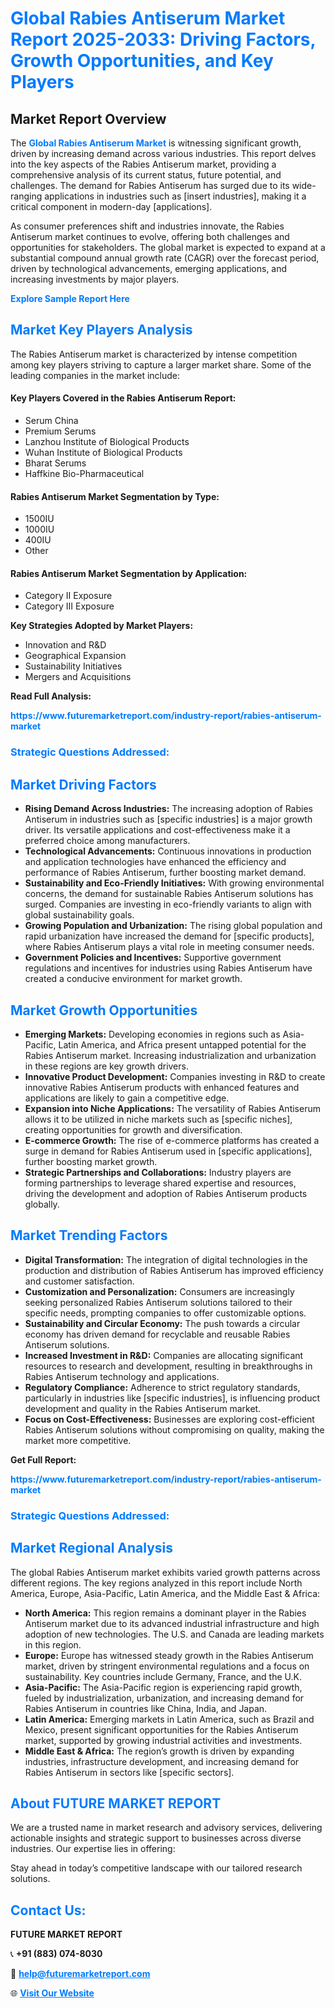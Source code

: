 <h1 style="color: #007BFF;">Global Rabies Antiserum Market Report 2025-2033: Driving Factors, Growth Opportunities, and Key Players</h1>

<section id="overview">
<h2>Market Report Overview</h2>
<p>The <a href="https://www.futuremarketreport.com/industry-report/rabies-antiserum-market" style="color: #007BFF; text-decoration: none;"><strong>Global Rabies Antiserum Market</strong></a> is witnessing significant growth, driven by increasing demand across various industries. This report delves into the key aspects of the Rabies Antiserum market, providing a comprehensive analysis of its current status, future potential, and challenges. The demand for Rabies Antiserum has surged due to its wide-ranging applications in industries such as [insert industries], making it a critical component in modern-day [applications].</p>
<p>As consumer preferences shift and industries innovate, the Rabies Antiserum market continues to evolve, offering both challenges and opportunities for stakeholders. The global market is expected to expand at a substantial compound annual growth rate (CAGR) over the forecast period, driven by technological advancements, emerging applications, and increasing investments by major players.</p>
</section>

<section id="overview">
<p><a href="https://www.futuremarketreport.com/request-sample/reportId=78227" style="color: #007BFF; text-decoration: none;"><strong>Explore Sample Report Here</strong></a></p>
</section>

<section id="key-players">
<h2 style="color: #007BFF;">Market Key Players Analysis</h2>
<p>The Rabies Antiserum market is characterized by intense competition among key players striving to capture a larger market share. Some of the leading companies in the market include:</p>
<h4>Key Players Covered in the Rabies Antiserum Report:</h4>
<ul><li>Serum China</li><li>Premium Serums</li><li>Lanzhou Institute of Biological Products</li><li>Wuhan Institute of Biological Products</li><li>Bharat Serums</li><li>Haffkine Bio-Pharmaceutical</li></ul>
<h4>Rabies Antiserum Market Segmentation by Type:</h4>
<ul><li>1500IU</li><li>1000IU</li><li>400IU</li><li>Other</li></ul>

<h4>Rabies Antiserum Market Segmentation by Application:</h4>
<ul><li>Category II Exposure</li><li>Category III Exposure</li></ul>
<p><strong>Key Strategies Adopted by Market Players:</strong></p>
<ul>
<li>Innovation and R&D</li>
<li>Geographical Expansion</li>
<li>Sustainability Initiatives</li>
<li>Mergers and Acquisitions</li>
</ul>
</section>

<section>
<p><strong>Read Full Analysis: </strong></p><a href="https://www.futuremarketreport.com/industry-report/rabies-antiserum-market" style="color: #007BFF; text-decoration: none;"><strong>https://www.futuremarketreport.com/industry-report/rabies-antiserum-market</strong></a>
<h3 style="color: #007BFF;">Strategic Questions Addressed:</h3>
</section>

<section id="driving-factors">
<h2 style="color: #007BFF;">Market Driving Factors</h2>
<ul>
<li><strong>Rising Demand Across Industries:</strong> The increasing adoption of Rabies Antiserum in industries such as [specific industries] is a major growth driver. Its versatile applications and cost-effectiveness make it a preferred choice among manufacturers.</li>
<li><strong>Technological Advancements:</strong> Continuous innovations in production and application technologies have enhanced the efficiency and performance of Rabies Antiserum, further boosting market demand.</li>
<li><strong>Sustainability and Eco-Friendly Initiatives:</strong> With growing environmental concerns, the demand for sustainable Rabies Antiserum solutions has surged. Companies are investing in eco-friendly variants to align with global sustainability goals.</li>
<li><strong>Growing Population and Urbanization:</strong> The rising global population and rapid urbanization have increased the demand for [specific products], where Rabies Antiserum plays a vital role in meeting consumer needs.</li>
<li><strong>Government Policies and Incentives:</strong> Supportive government regulations and incentives for industries using Rabies Antiserum have created a conducive environment for market growth.</li>
</ul>
</section>

<section id="growth-opportunities">
<h2 style="color: #007BFF;">Market Growth Opportunities</h2>
<ul>
<li><strong>Emerging Markets:</strong> Developing economies in regions such as Asia-Pacific, Latin America, and Africa present untapped potential for the Rabies Antiserum market. Increasing industrialization and urbanization in these regions are key growth drivers.</li>
<li><strong>Innovative Product Development:</strong> Companies investing in R&D to create innovative Rabies Antiserum products with enhanced features and applications are likely to gain a competitive edge.</li>
<li><strong>Expansion into Niche Applications:</strong> The versatility of Rabies Antiserum allows it to be utilized in niche markets such as [specific niches], creating opportunities for growth and diversification.</li>
<li><strong>E-commerce Growth:</strong> The rise of e-commerce platforms has created a surge in demand for Rabies Antiserum used in [specific applications], further boosting market growth.</li>
<li><strong>Strategic Partnerships and Collaborations:</strong> Industry players are forming partnerships to leverage shared expertise and resources, driving the development and adoption of Rabies Antiserum products globally.</li>
</ul>
</section>

<section id="trending-factors">
<h2 style="color: #007BFF;">Market Trending Factors</h2>
<ul>
<li><strong>Digital Transformation:</strong> The integration of digital technologies in the production and distribution of Rabies Antiserum has improved efficiency and customer satisfaction.</li>
<li><strong>Customization and Personalization:</strong> Consumers are increasingly seeking personalized Rabies Antiserum solutions tailored to their specific needs, prompting companies to offer customizable options.</li>
<li><strong>Sustainability and Circular Economy:</strong> The push towards a circular economy has driven demand for recyclable and reusable Rabies Antiserum solutions.</li>
<li><strong>Increased Investment in R&D:</strong> Companies are allocating significant resources to research and development, resulting in breakthroughs in Rabies Antiserum technology and applications.</li>
<li><strong>Regulatory Compliance:</strong> Adherence to strict regulatory standards, particularly in industries like [specific industries], is influencing product development and quality in the Rabies Antiserum market.</li>
<li><strong>Focus on Cost-Effectiveness:</strong> Businesses are exploring cost-efficient Rabies Antiserum solutions without compromising on quality, making the market more competitive.</li>
</ul>
</section>

<section>
<p><strong>Get Full Report: </strong></p><a href="https://www.futuremarketreport.com/industry-report/rabies-antiserum-market" style="color: #007BFF; text-decoration: none;"><strong>https://www.futuremarketreport.com/industry-report/rabies-antiserum-market</strong></a>
<h3 style="color: #007BFF;">Strategic Questions Addressed:</h3>
</section>


<section id="regional-analysis">
<h2 style="color: #007BFF;">Market Regional Analysis</h2>
<p>The global Rabies Antiserum market exhibits varied growth patterns across different regions. The key regions analyzed in this report include North America, Europe, Asia-Pacific, Latin America, and the Middle East & Africa:</p>
<ul>
<li><strong>North America:</strong> This region remains a dominant player in the Rabies Antiserum market due to its advanced industrial infrastructure and high adoption of new technologies. The U.S. and Canada are leading markets in this region.</li>
<li><strong>Europe:</strong> Europe has witnessed steady growth in the Rabies Antiserum market, driven by stringent environmental regulations and a focus on sustainability. Key countries include Germany, France, and the U.K.</li>
<li><strong>Asia-Pacific:</strong> The Asia-Pacific region is experiencing rapid growth, fueled by industrialization, urbanization, and increasing demand for Rabies Antiserum in countries like China, India, and Japan.</li>
<li><strong>Latin America:</strong> Emerging markets in Latin America, such as Brazil and Mexico, present significant opportunities for the Rabies Antiserum market, supported by growing industrial activities and investments.</li>
<li><strong>Middle East & Africa:</strong> The region’s growth is driven by expanding industries, infrastructure development, and increasing demand for Rabies Antiserum in sectors like [specific sectors].</li>
</ul>
</section>

<footer>
<h2 style="color: #007BFF;">About FUTURE MARKET REPORT</h2>
<p>We are a trusted name in market research and advisory services, delivering actionable insights and strategic support to businesses across diverse industries. Our expertise lies in offering:</p>

<p>Stay ahead in today’s competitive landscape with our tailored research solutions.</p>

<h2 style="color: #007BFF;">Contact Us:</h2>
<p><strong>FUTURE MARKET REPORT</strong></p>
<p>📞 <strong>+91 (883) 074-8030</strong></p>
<p>📧 <strong><a href="mailto:help@futuremarketreport.com" style="color: #007BFF;">help@futuremarketreport.com</a></strong></p>
<p>🌐 <strong><a href="https://www.futuremarketreport.com/" style="color: #007BFF;">Visit Our Website</a></strong></p>
</footer>